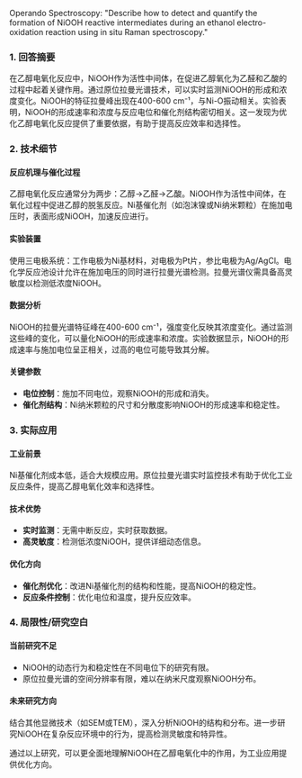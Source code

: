 Operando Spectroscopy: "Describe how to detect and quantify the formation of NiOOH reactive intermediates during an ethanol electro-oxidation reaction using in situ Raman spectroscopy."

### 1. 回答摘要

在乙醇电氧化反应中，NiOOH作为活性中间体，在促进乙醇氧化为乙醛和乙酸的过程中起着关键作用。通过原位拉曼光谱技术，可以实时监测NiOOH的形成和浓度变化。NiOOH的特征拉曼峰出现在400-600 cm⁻¹，与Ni-O振动相关。实验表明，NiOOH的形成速率和浓度与反应电位和催化剂结构密切相关。这一发现为优化乙醇电氧化反应提供了重要依据，有助于提高反应效率和选择性。

### 2. 技术细节

#### 反应机理与催化过程
乙醇电氧化反应通常分为两步：乙醇→乙醛→乙酸。NiOOH作为活性中间体，在氧化过程中促进乙醇的脱氢反应。Ni基催化剂（如泡沫镍或Ni纳米颗粒）在施加电压时，表面形成NiOOH，加速反应进行。

#### 实验装置
使用三电极系统：工作电极为Ni基材料，对电极为Pt片，参比电极为Ag/AgCl。电化学反应池设计允许在施加电压的同时进行拉曼光谱检测。拉曼光谱仪需具备高灵敏度以检测低浓度NiOOH。

#### 数据分析
NiOOH的拉曼光谱特征峰在400-600 cm⁻¹，强度变化反映其浓度变化。通过监测这些峰的变化，可以量化NiOOH的形成速率和浓度。实验数据显示，NiOOH的形成速率与施加电位呈正相关，过高的电位可能导致其分解。

#### 关键参数
- **电位控制**：施加不同电位，观察NiOOH的形成和消失。
- **催化剂结构**：Ni纳米颗粒的尺寸和分散度影响NiOOH的形成速率和稳定性。

### 3. 实际应用

#### 工业前景
Ni基催化剂成本低，适合大规模应用。原位拉曼光谱实时监控技术有助于优化工业反应条件，提高乙醇电氧化效率和选择性。

#### 技术优势
- **实时监测**：无需中断反应，实时获取数据。
- **高灵敏度**：检测低浓度NiOOH，提供详细动态信息。

#### 优化方向
- **催化剂优化**：改进Ni基催化剂的结构和性能，提高NiOOH的稳定性。
- **反应条件控制**：优化电位和温度，提升反应效率。

### 4. 局限性/研究空白

#### 当前研究不足
- NiOOH的动态行为和稳定性在不同电位下的研究有限。
- 原位拉曼光谱的空间分辨率有限，难以在纳米尺度观察NiOOH分布。

#### 未来研究方向
结合其他显微技术（如SEM或TEM），深入分析NiOOH的结构和分布。进一步研究NiOOH在复杂反应环境中的行为，提高检测灵敏度和特异性。

通过以上研究，可以更全面地理解NiOOH在乙醇电氧化中的作用，为工业应用提供优化方向。